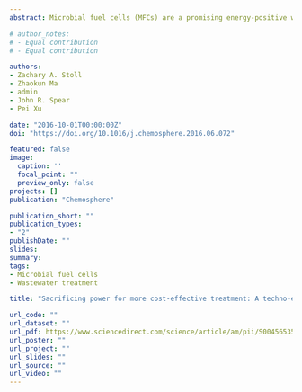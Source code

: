 ```yaml
---
abstract: Microbial fuel cells (MFCs) are a promising energy-positive wastewater treatment technology, however, the system’s cost-effectiveness has been overlooked. In this study, two new anode materials – hard felt (HF) and carbon foam (CF) – were evaluated against the standard graphite brush (GB) to determine if using inexpensive materials with less than ideal properties can achieve more cost-effective treatment than high-cost, high-performing materials. Using domestic wastewater as the substrate, power densities for the GB, HF and CF-MFCs were 393, 339 and 291 mW m−2 normalized by cathodic surface area, respectively. Higher power densities correlated with larger anodic surface areas and anodic current densities but not with electrical conductivity. Cyclic voltammetry revealed that redox systems used for extracellular electron transport in the GB, HF and CF-MFCs were similar (−0.143 ± 0.046, −0.158 ± 0.004 and −0.100 ± 0.014 V vs. Ag/AgCl) and that the electrochemical kinetics of the MFCs showed no correlation with their respective electrical conductivity. 16S rRNA sequencing showed the GB, HF and CF microbial community compositions were not statistically different while organic removal rates were nearly identical for all MFCs. The HF-MFC generated a power output to electrode cost (W $−1) 1.9 times greater than the GB-MFC, despite producing 14% less power and 15% less anodic current, while having 2.6 times less anodic surface area, 2.1 times larger charge transfer resistance and an electrical conductivity three orders of magnitude lower. The results demonstrate that inexpensive materials are capable of achieving more cost-effective treatment than high-performing materials despite generating lower power when treating real wastewater.

# author_notes:
# - Equal contribution
# - Equal contribution

authors: 
- Zachary A. Stoll
- Zhaokun Ma
- admin
- John R. Spear
- Pei Xu

date: "2016-10-01T00:00:00Z"
doi: "https://doi.org/10.1016/j.chemosphere.2016.06.072"

featured: false
image:
  caption: ''
  focal_point: ""
  preview_only: false
projects: []
publication: "Chemosphere"

publication_short: ""
publication_types:
- "2"
publishDate: ""
slides: 
summary: 
tags:
- Microbial fuel cells
- Wastewater treatment

title: "Sacrificing power for more cost-effective treatment: A techno-economic approach for engineering microbial fuel cells"

url_code: ""
url_dataset: ""
url_pdf: https://www.sciencedirect.com/science/article/am/pii/S0045653516308281
url_poster: ""
url_project: ""
url_slides: ""
url_source: ""
url_video: ""
---
```


<!-- {{% callout note %}}
Click the *Cite* button above to demo the feature to enable visitors to import publication metadata into their reference management software.
{{% /callout %}}

{{% callout note %}}
Click the *Slides* button above to demo Academic's Markdown slides feature.
{{% /callout %}}

Supplementary notes can be added here, including [code and math](https://sourcethemes.com/academic/docs/writing-markdown-latex/). -->
